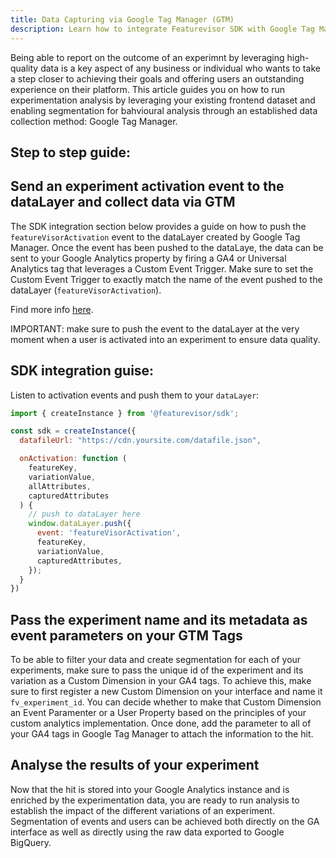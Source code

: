 ```yaml
---
title: Data Capturing via Google Tag Manager (GTM)
description: Learn how to integrate Featurevisor SDK with Google Tag Manager and enable your experimentation reporting through custom dataLayer events
---
```


Being able to report on the outcome of an experimnt by leveraging high-quality data is a key aspect of any business or individual who wants to take a step closer to achieving their goals and offering users an outstanding experience on their platform. This article guides you on how to run experimentation analysis by leveraging your existing frontend dataset and enabling segmentation for bahvioural analysis through an established data collection method: Google Tag Manager. 

## Step to step guide:

## Send an experiment activation event to the dataLayer and collect data via GTM

The SDK integration section below provides a guide on how to push the `featureVisorActivation` event to the dataLayer created by Google Tag Manager. Once the event has been pushed to the dataLaye, the data can be sent to your Google Analytics property by firing a GA4 or Universal Analytics tag that leverages a Custom Event Trigger. Make sure to set the Custom Event Trigger to exactly match the name of the event pushed to the dataLayer (`featureVisorActivation`).

Find more info [here](https://support.google.com/tagmanager/answer/7679219?hl=en).

IMPORTANT: make sure to push the event to the dataLayer at the very moment when a user is activated into an experiment to ensure data quality.

## SDK integration guise:

Listen to activation events and push them to your `dataLayer`:

```js
import { createInstance } from '@featurevisor/sdk';

const sdk = createInstance({
  datafileUrl: "https://cdn.yoursite.com/datafile.json",

  onActivation: function (
    featureKey,
    variationValue,
    allAttributes,
    capturedAttributes
  ) {
    // push to dataLayer here
    window.dataLayer.push({
      event: 'featureVisorActivation',
      featureKey,
      variationValue,
      capturedAttributes,
    });
  }
})
```
## Pass the experiment name and its metadata as event parameters on your GTM Tags

To be able to filter your data and create segmentation for each of your experiments, make sure to pass the unique id of the experiment and its variation as a Custom Dimension in your GA4 tags. To achieve this, make sure to first register a new Custom Dimension on your interface and name it `fv_experiment_id`. You can decide whether to make that Custom Dimension an Event Paramenter or a User Property based on the principles of your custom analytics implementation. Once done, add the parameter to all of your GA4 tags in Google Tag Manager to attach the information to the hit.

## Analyse the results of your experiment 

Now that the hit is stored into your Google Analytics instance and is enriched by the experimentation data, you are ready to run analysis to establish the impact of the different variations of an experiment. Segmentation of events and users can be achieved both directly on the GA interface as well as directly using the raw data exported to Google BigQuery.
